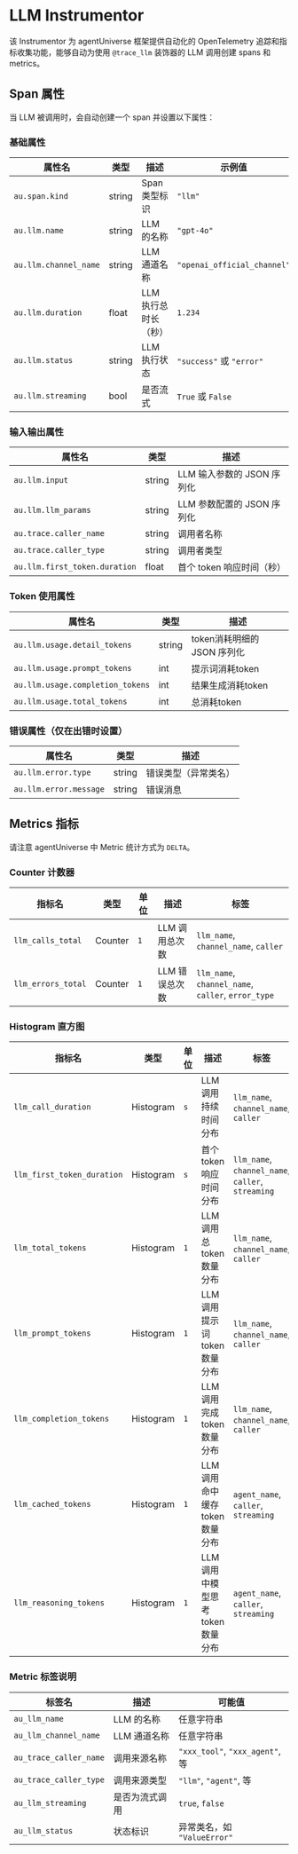 # LLM Instrumentor

该 Instrumentor 为 agentUniverse 框架提供自动化的 OpenTelemetry 追踪和指标收集功能，能够自动为使用 `@trace_llm` 装饰器的 LLM 调用创建 spans 和 metrics。

## Span 属性

当 LLM 被调用时，会自动创建一个 span 并设置以下属性：

### 基础属性

| 属性名                   | 类型 | 描述 | 示例值                         |
|-----------------------|------|------|-----------------------------|
| `au.span.kind`        | string | Span 类型标识 | `"llm"`                     |
| `au.llm.name`         | string | LLM 的名称 | `"gpt-4o"`                  |
| `au.llm.channel_name` | string | LLM 通道名称 | `"openai_official_channel"` |
| `au.llm.duration`     | float | LLM 执行总时长（秒） | `1.234`                     |
| `au.llm.status`       | string | LLM 执行状态 | `"success"` 或 `"error"`     |
| `au.llm.streaming`    | bool | 是否流式 | `True` 或 `False`|
### 输入输出属性

| 属性名 | 类型 | 描述 |
|--------|------|------|
| `au.llm.input` | string | LLM 输入参数的 JSON 序列化 |
| `au.llm.llm_params` | string | LLM 参数配置的 JSON 序列化 |
| `au.trace.caller_name`          | string | 调用者名称                |
| `au.trace.caller_type`          | string | 调用者类型                |
| `au.llm.first_token.duration` | float | 首个 token 响应时间（秒） |

### Token 使用属性

| 属性名                              | 类型     | 描述                  |
|----------------------------------|--------|---------------------|
| `au.llm.usage.detail_tokens` | string | token消耗明细的 JSON 序列化 |
| `au.llm.usage.prompt_tokens` | int    | 提示词消耗token|
| `au.llm.usage.completion_tokens`| int    | 结果生成消耗token|
| `au.llm.usage.total_tokens`| int    | 总消耗token|

### 错误属性（仅在出错时设置）

| 属性名 | 类型 | 描述 |
|--------|------|------|
| `au.llm.error.type` | string | 错误类型（异常类名） |
| `au.llm.error.message` | string | 错误消息 |

## Metrics 指标

请注意 agentUniverse 中 Metric 统计方式为 `DELTA`。

### Counter 计数器

| 指标名 | 类型 | 单位 | 描述 | 标签 |
|--------|------|------|------|------|
| `llm_calls_total` | Counter | `1` | LLM 调用总次数 | `llm_name`, `channel_name`, `caller` |
| `llm_errors_total` | Counter | `1` | LLM 错误总次数 | `llm_name`, `channel_name`, `caller`, `error_type` |

### Histogram 直方图

| 指标名                        | 类型 | 单位 | 描述                     | 标签 |
|----------------------------|------|------|------------------------|------|
| `llm_call_duration`        | Histogram | `s` | LLM 调用持续时间分布           | `llm_name`, `channel_name`, `caller` |
| `llm_first_token_duration` | Histogram | `s` | 首个 token 响应时间分布        | `llm_name`, `channel_name`, `caller`, `streaming` |
| `llm_total_tokens`         | Histogram | `1` | LLM 调用总 token 数量分布     | `llm_name`, `channel_name`, `caller` |
| `llm_prompt_tokens`        | Histogram | `1` | LLM 调用提示词 token 数量分布   | `llm_name`, `channel_name`, `caller` |
| `llm_completion_tokens`    | Histogram | `1` | LLM 调用完成 token 数量分布    | `llm_name`, `channel_name`, `caller` |
| `llm_cached_tokens`        | Histogram | `1` | LLM 调用命中缓存 token 数量分布  | `agent_name`, `caller`, `streaming` |
| `llm_reasoning_tokens`     | Histogram | `1` | LLM 调用中模型思考 token 数量分布 | `agent_name`, `caller`, `streaming` |

### Metric 标签说明

| 标签名 | 描述 | 可能值 |
|--------|------|--------|
| `au_llm_name` | LLM 的名称 | 任意字符串 |
| `au_llm_channel_name` | LLM 通道名称 | 任意字符串 |
| `au_trace_caller_name` | 调用来源名称| `"xxx_tool"`, `"xxx_agent"`, 等  |
| `au_trace_caller_type` | 调用来源类型| `"llm"`, `"agent"`, 等           |
| `au_llm_streaming` | 是否为流式调用 | `true`, `false` |
| `au_llm_status` | 状态标识 | 异常类名，如 `"ValueError"` |

